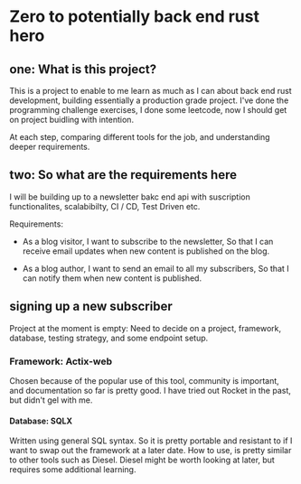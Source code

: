 # Zero to potentially back end rust hero


## one: What is this project?

This is a project to enable to me learn as much as I can about back end rust development, building essentially a production grade project. 
I've done the programming challenge exercises, I done some leetcode, now I should get on project buidling with intention. 

At each step, comparing different tools for the job, and understanding deeper requirements.

## two: So what are the requirements here

I will be building up to a newsletter bakc end api with suscription functionalites, scalabibilty, CI / CD, Test Driven etc. 

Requirements:
- As a blog visitor,
I want to subscribe to the newsletter,
So that I can receive email updates when new content is published on the blog.

- As a blog author,
I want to send an email to all my subscribers,
So that I can notify them when new content is published.

## signing up a new subscriber

Project at the moment is empty:
Need to decide on a project, framework, database, testing strategy, and some endpoint setup.

### Framework: Actix-web
Chosen because of the popular use of this tool, community is important, and documentation so far is pretty good.
I have tried out Rocket in the past, but didn't gel with me.

#### Database: SQLX
Written using general SQL syntax. So it is pretty portable and resistant to if I want to swap out the framework at a later date.
How to use, is pretty similar to other tools such as Diesel. Diesel might be worth looking at later, but requires some additional learning.
